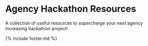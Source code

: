 # Agency Hackathon Resources

A collection of useful resources to supercharge your next agency increasing hackathon project!

{% include footer.md %}

